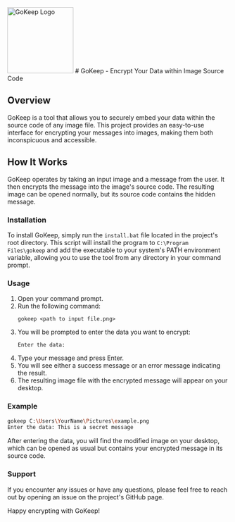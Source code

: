 <img src="resources/24000.png" alt="GoKeep Logo" width="150"/>
# GoKeep - Encrypt Your Data within Image Source Code

## Overview
GoKeep is a tool that allows you to securely embed your data within the source code of any image file. This project provides an easy-to-use interface for encrypting your messages into images, making them both inconspicuous and accessible.

## How It Works
GoKeep operates by taking an input image and a message from the user. It then encrypts the message into the image's source code. The resulting image can be opened normally, but its source code contains the hidden message. 

### Installation
To install GoKeep, simply run the `install.bat` file located in the project's root directory. This script will install the program to `C:\Program Files\gokeep` and add the executable to your system's PATH environment variable, allowing you to use the tool from any directory in your command prompt.

### Usage
1. Open your command prompt.
2. Run the following command:
    ```
    gokeep <path to input file.png>
    ```
3. You will be prompted to enter the data you want to encrypt:
    ```
    Enter the data:
    ```
4. Type your message and press Enter.
5. You will see either a success message or an error message indicating the result.
6. The resulting image file with the encrypted message will appear on your desktop.

### Example
```bash
gokeep C:\Users\YourName\Pictures\example.png
Enter the data: This is a secret message
```

After entering the data, you will find the modified image on your desktop, which can be opened as usual but contains your encrypted message in its source code.

### Support

If you encounter any issues or have any questions, please feel free to reach out by opening an issue on the project's GitHub page.

Happy encrypting with GoKeep!